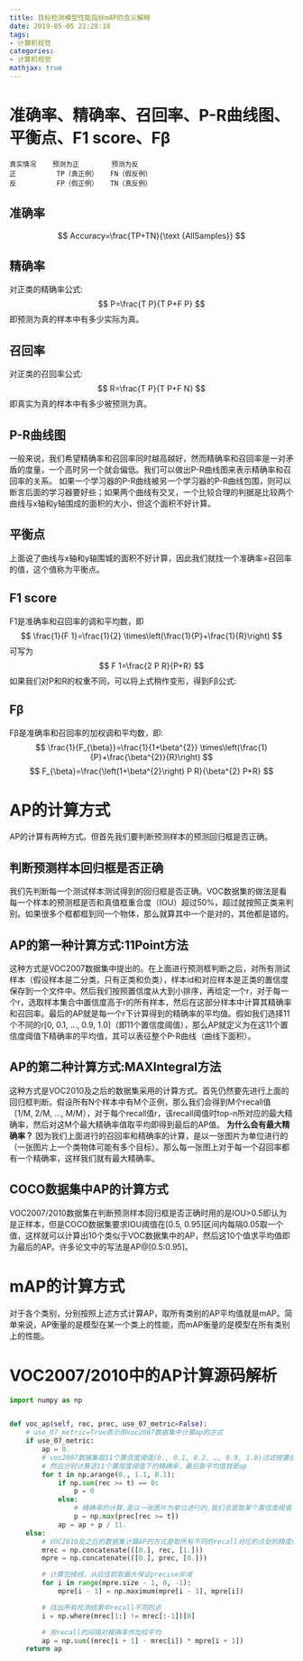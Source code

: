 ```yaml
---
title: 目标检测模型性能指标mAP的含义解释
date: 2019-05-05 22:28:18
tags:
- 计算机视觉
categories:
- 计算机视觉
mathjax: true
---
```


# 准确率、精确率、召回率、P-R曲线图、平衡点、F1 score、Fβ

```
真实情况    预测为正        预测为反	
正	       TP（真正例）	 FN（假反例）	
反	       FP（假正例）	 TN（真反例）	
```
## 准确率
$$
Accuracy=\frac{TP+TN}{\text {AllSamples}}
$$
## 精确率
 对正类的精确率公式:
$$
P=\frac{T P}{T P+F P}
$$
即预测为真的样本中有多少实际为真。
## 召回率
对正类的召回率公式:
$$
R=\frac{T P}{T P+F N}
$$
即真实为真的样本中有多少被预测为真。
## P-R曲线图
一般来说，我们希望精确率和召回率同时越高越好，然而精确率和召回率是一对矛盾的度量，一个高时另一个就会偏低。我们可以做出P-R曲线图来表示精确率和召回率的关系。
如果一个学习器的P-R曲线被另一个学习器的P-R曲线包围，则可以断言后面的学习器要好些；如果两个曲线有交叉，一个比较合理的判据是比较两个曲线与x轴和y轴围成的面积的大小，但这个面积不好计算。
## 平衡点
上面说了曲线与x轴和y轴围城的面积不好计算，因此我们就找一个准确率=召回率的值，这个值称为平衡点。
## F1 score
F1是准确率和召回率的调和平均数，即
$$
\frac{1}{F 1}=\frac{1}{2} \times\left(\frac{1}{P}+\frac{1}{R}\right)
$$
可写为
$$
F 1=\frac{2 P R}{P+R}
$$
如果我们对P和R的权重不同，可以将上式稍作变形，得到Fβ公式:
## Fβ
Fβ是准确率和召回率的加权调和平均数，即:
$$
\frac{1}{F_{\beta}}=\frac{1}{1+\beta^{2}} \times\left(\frac{1}{P}+\frac{\beta^{2}}{R}\right)
$$
$$
F_{\beta}=\frac{\left(1+\beta^{2}\right) P R}{\beta^{2} P+R}
$$
# AP的计算方式
AP的计算有两种方式。但首先我们要判断预测样本的预测回归框是否正确。
## 判断预测样本回归框是否正确
我们先判断每一个测试样本测试得到的回归框是否正确。VOC数据集的做法是看每一个样本的预测框是否和真值框重合度（IOU）超过50%，超过就按照正类来判别。如果很多个框都框到同一个物体，那么就算其中一个是对的，其他都是错的。
## AP的第一种计算方式:11Point方法
这种方式是VOC2007数据集中提出的。在上面进行预测框判断之后，对所有测试样本（假设样本是二分类，只有正类和负类），样本id和对应样本是正类的置信度保存到一个文件中。然后我们按照置信度从大到小排序，再给定一个r，对于每一个r，选取样本集合中置信度高于r的所有样本，然后在这部分样本中计算其精确率和召回率。最后的AP就是每一个r下计算得到的精确率的平均值。假如我们选择11个不同的r[0, 0.1, ..., 0.9, 1.0]（即11个置信度阈值），那么AP就定义为在这11个置信度阈值下精确率的平均值，其可以表征整个P-R曲线（曲线下面积）。
## AP的第二种计算方式:MAXIntegral方法
这种方式是VOC2010及之后的数据集采用的计算方式。首先仍然要先进行上面的回归框判断。假设所有N个样本中有M个正例，那么我们会得到M个recall值（1/M, 2/M, …, M/M），对于每个recall值r，该recall阈值时top-n所对应的最大精确率，然后对这M个最大精确率值取平均即得到最后的AP值。
**为什么会有最大精确率？**
因为我们上面进行的召回率和精确率的计算，是以一张图片为单位进行的（一张图片上一个类物体可能有多个目标）。那么每一张图上对于每一个召回率都有一个精确率，这样我们就有最大精确率。
## COCO数据集中AP的计算方式
VOC2007/2010数据集在判断预测样本回归框是否正确时用的是IOU>0.5即认为是正样本，但是COCO数据集要求IOU阈值在[0.5, 0.95]区间内每隔0.05取一个值，这样就可以计算出10个类似于VOC数据集中的AP，然后这10个值求平均值即为最后的AP。许多论文中的写法是AP@[0.5:0.95]。
# mAP的计算方式
对于各个类别，分别按照上述方式计算AP，取所有类别的AP平均值就是mAP。简单来说，AP衡量的是模型在某一个类上的性能，而mAP衡量的是模型在所有类别上的性能。
# VOC2007/2010中的AP计算源码解析
```python
import numpy as np


def voc_ap(self, rec, prec, use_07_metric=False):
	# use_07_metric=True表示用voc2007数据集中计算ap的方式
	if use_07_metric:
		ap = 0.
		# voc2007数据集取11个置信度阈值(0., 0.1, 0.2, …, 0.9, 1.0)过滤按置信度排序好的样本
		# 然后分别计算这11个置信度阈值下的精确率，最后取平均值就是ap
		for t in np.arange(0., 1.1, 0.1):
			if np.sum(rec >= t) == 0:
				p = 0
			else:
				# 精确率的计算,是以一张图片为单位进行的,我们总是取某个置信度阈值下的最大精确率
				p = np.max(prec[rec >= t])
			ap = ap + p / 11.
	else:
		# VOC2010及之后的数据集计算AP的方式是取所有不同的recall对应的点处的精度值做平均
		mrec = np.concatenate(([0.], rec, [1.]))
		mpre = np.concatenate(([0.], prec, [0.]))

		# 计算包络线，从后往前取最大保证precise非减
		for i in range(mpre.size - 1, 0, -1):
			mpre[i - 1] = np.maximum(mpre[i - 1], mpre[i])

		# 找出所有检测结果中recall不同的点
		i = np.where(mrec[1:] != mrec[:-1])[0]

		# 用recall的间隔对精确率作加权平均
		ap = np.sum((mrec[i + 1] - mrec[i]) * mpre[i + 1])
	return ap
```